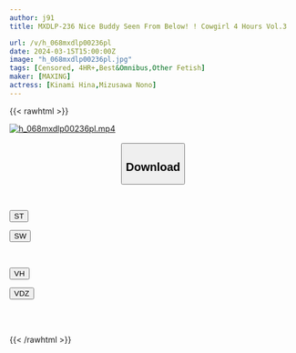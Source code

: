 ```yaml
---
author: j91
title: MXDLP-236 Nice Buddy Seen From Below! ! Cowgirl 4 Hours Vol.3

url: /v/h_068mxdlp00236pl
date: 2024-03-15T15:00:00Z
image: "h_068mxdlp00236pl.jpg"
tags: [Censored, 4HR+,Best&Omnibus,Other Fetish]
maker: [MAXING]
actress: [Kinami Hina,Mizusawa Nono]
---
```



{{< rawhtml >}}

<div class="video" data-videoid="1Lby4kgoP1UydA">
    <a href="javascript:;">
        <img src="/v/h_068mxdlp00236pl/h_068mxdlp00236pl.jpg" width="WIDTH" height="HEIGHT" alt="h_068mxdlp00236pl.mp4" loading="lazy">
    </a>
</div>

<script type="text/javascript" src="https://j91.asia/asset/on-demand-st.js"></script>

<br>
  <link rel="stylesheet" href="https://j91.asia/asset/bs5.css">
  
  <center>
  <button class="btn btn-primary" type="button" data-bs-toggle="collapse" data-bs-target=".multi-collapse" aria-expanded="false" aria-controls="multiCollapseExample1 multiCollapseExample2"><h2>Download</h2></button></center>
</p>
<div class="row">
  <div class="col">
    <div class="collapse multi-collapse" id="multiCollapseExample1">
      <div class="card card-body">
	      	      <br>
<div class="buttons">  
<p><a href="https://streamtape.to/v/1Lby4kgoP1UydA" target="_blank"><button class="btn-hover color-3"><i class="fa fa-download"></i> ST</button></a></p>
<p><a href="https://asnwish.com/1yrcynblyr47" target="_blank"><button class="btn-hover color-2"><i class="fa fa-download"></i> SW</button></a></p></div>
    </div>
  </div>
</div>
  <div class="col">
    <div class="collapse multi-collapse" id="multiCollapseExample2">
      <div class="card card-body">
	      <br>
<div class="buttons">
<p><a href="https://vidhidevip.com/f/qkax8jwzq5q6"><button class="btn-hover color-9"><i class="fa fa-download"></i> VH</button></a></p>
<p><a href="https://vidoza.net/2lualrl9o4ub"><button class="btn-hover color-8"><i class="fa fa-download"></i> VDZ</button></a></p></div>
<br><br>
      </div>
    </div>
  </div>
</div>

{{< /rawhtml >}}